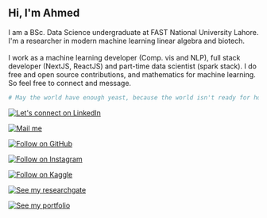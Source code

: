 ## Hi, I'm Ahmed

I am a BSc. Data Science undergraduate at FAST National University Lahore. I'm a researcher in modern machine learning linear algebra and biotech. 
<br>
<br>
I work as a machine learning developer (Comp. vis and NLP), full stack developer (NextJS, ReactJS) and part-time data scientist (spark stack). I do free and open source contributions, and mathematics for machine learning. So feel free to connect and message.

```bash
# May the world have enough yeast, because the world isn't ready for how much I'm going to cook.
```
  <a href="https://www.linkedin.com/in/ahmedembedded/" target="_blank" ><img title="Let's connect on LinkedIn" src="https://img.shields.io/badge/LinkedIn-0077B5?style=for-the-badge&logo=linkedin&logoColor=white"/></a>


  <a href="mailto:busines.ahmadabdullah@gmail.com" target="_blank" ><img title="Mail me" src="https://img.shields.io/badge/Gmail-D14836?style=for-the-badge&logo=gmail&logoColor=white"/></a>


  <a href="https://github.com/ahmedembeddedxx" target="_blank" ><img title="Follow on GitHub" src="https://img.shields.io/badge/GitHub-100000?style=for-the-badge&logo=github&logoColor=white"/></a>

  <a href="https://www.instagram.com/ahmedembedded/" target="_blank" ><img title="Follow on Instagram" src="https://img.shields.io/badge/Instagram-E4405F?style=for-the-badge&logo=instagram&logoColor=white"/></a>

  <a href="https://www.kaggle.com/ahmedembedded" target="_blank" ><img title="Follow on Kaggle" src="https://img.shields.io/badge/Kaggle-20BEFF?style=for-the-badge&logo=Kaggle&logoColor=white"/></a>

  <a href="https://www.researchgate.net/profile/Ahmed-Abdullah-71" target="_blank" ><img title="See my researchgate" src="https://img.shields.io/badge/Research_Gate-00CCBB.svg?&style=for-the-badge&logo=ResearchGate&logoColor=white"/></a>

  <a href="https://ahmedembeddedx.vercel.app/" target="_blank" ><img title="See my portfolio" src="https://img.shields.io/badge/Vercel-000000?style=for-the-badge&logo=vercel&logoColor=white"/></a>

  

